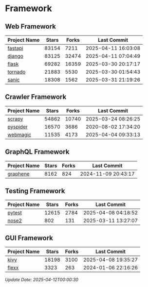 # Framework

## Web Framework
| Project Name | Stars | Forks | Last Commit |
| ------------ | ----- | ----- | ----------- |
| [fastapi](https://github.com/fastapi/fastapi) | 83154 | 7211 | 2025-04-11 16:03:08 |
| [django](https://github.com/django/django) | 83125 | 32474 | 2025-04-11 07:04:49 |
| [flask](https://github.com/pallets/flask) | 69282 | 16359 | 2025-03-30 20:17:17 |
| [tornado](https://github.com/tornadoweb/tornado) | 21883 | 5530 | 2025-03-30 01:54:43 |
| [sanic](https://github.com/sanic-org/sanic) | 18308 | 1562 | 2025-03-31 21:19:26 |

## Crawler Framework
| Project Name | Stars | Forks | Last Commit |
| ------------ | ----- | ----- | ----------- |
| [scrapy](https://github.com/scrapy/scrapy) | 54862 | 10740 | 2025-03-24 08:26:25 |
| [pyspider](https://github.com/binux/pyspider) | 16570 | 3686 | 2020-08-02 17:34:20 |
| [webmagic](https://github.com/code4craft/webmagic) | 11535 | 4173 | 2025-04-04 09:33:13 |

## GraphQL Framework
| Project Name | Stars | Forks | Last Commit |
| ------------ | ----- | ----- | ----------- |
| [graphene](https://github.com/graphql-python/graphene) | 8162 | 824 | 2024-11-09 20:43:17 |

## Testing Framework
| Project Name | Stars | Forks | Last Commit |
| ------------ | ----- | ----- | ----------- |
| [pytest](https://github.com/pytest-dev/pytest) | 12615 | 2784 | 2025-04-08 04:18:52 |
| [nose2](https://github.com/nose-devs/nose2) | 802 | 131 | 2025-03-11 13:27:07 |

## GUI Framework
| Project Name | Stars | Forks | Last Commit |
| ------------ | ----- | ----- | ----------- |
| [kivy](https://github.com/kivy/kivy) | 18198 | 3100 | 2025-04-08 19:35:27 |
| [flexx](https://github.com/flexxui/flexx) | 3323 | 263 | 2024-01-06 22:16:26 |

*Update Date: 2025-04-12T00:00:30*